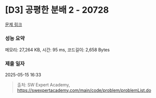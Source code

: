 # [D3] 공평한 분배 2 - 20728 

[문제 링크](https://swexpertacademy.com/main/code/problem/problemDetail.do?contestProbId=AY6cg0MKeVkDFAXt) 

### 성능 요약

메모리: 27,264 KB, 시간: 95 ms, 코드길이: 2,658 Bytes

### 제출 일자

2025-05-15 16:33



> 출처: SW Expert Academy, https://swexpertacademy.com/main/code/problem/problemList.do